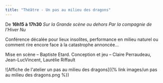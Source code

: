 ```yaml
---
title: "Théâtre - Un pas au milieu des dragons"
---
```

De **16h15 à 17h30**
_Sur la Grande scène ou dehors_
_Par la compagnie de l’Hiver Nu_

Conférence décalée pour lieux insolites, performance en milieu naturel ou comment rire encore face à la catastrophe annoncée...  

Mise en scène – Baptiste Etard. Conception et jeu – Claire Perraudeau, Jean-LucVincent, Laurélie Riffault

![Affiche de l'atelier un pas au milieu des dragons]({% link images/un pas au milieu des dragons.png %})